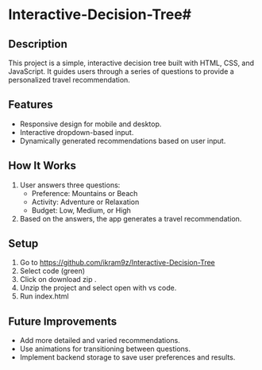 # Interactive-Decision-Tree# 

## Description
This project is a simple, interactive decision tree built with HTML, CSS, and JavaScript. It guides users through a series of questions to provide a personalized travel recommendation.

## Features
- Responsive design for mobile and desktop.
- Interactive dropdown-based input.
- Dynamically generated recommendations based on user input.

## How It Works
1. User answers three questions:
   - Preference: Mountains or Beach
   - Activity: Adventure or Relaxation
   - Budget: Low, Medium, or High
2. Based on the answers, the app generates a travel recommendation.


## Setup
1. Go to https://github.com/ikram9z/Interactive-Decision-Tree
2. Select code (green)
3. Click on download zip .
4. Unzip the project and select open with vs code.
5. Run index.html

## Future Improvements
- Add more detailed and varied recommendations.
- Use animations for transitioning between questions.
- Implement backend storage to save user preferences and results.


